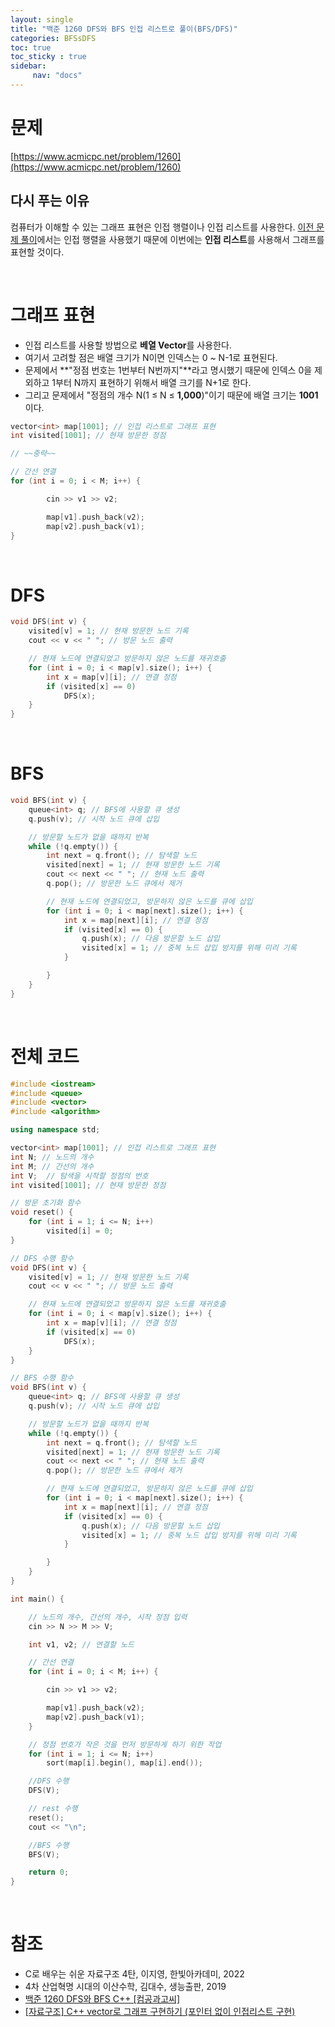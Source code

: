 ```yaml
---
layout: single
title: "백준 1260 DFS와 BFS 인접 리스트로 풀이(BFS/DFS)"
categories: BFSsDFS
toc: true
toc_sticky : true
sidebar:
     nav: "docs"
---
```


# 문제
[https://www.acmicpc.net/problem/1260](https://www.acmicpc.net/problem/1260)
## 다시 푸는 이유
컴퓨터가 이해할 수 있는 그래프 표현은 인접 행렬이나 인접 리스트를 사용한다. [이전 문제 풀이](https://jotaro124.github.io/bfssdfs/BJ_1260/)에서는 인접 행렬을 사용했기 때문에 이번에는 **인접 리스트**를 사용해서 그래프를 표현할 것이다.

<br>

# 그래프 표현
- 인접 리스트를 사용할 방법으로 **베열 Vector**를 사용한다.
- 여기서 고려할 점은 배열 크기가 N이면 인덱스는 0 ~ N-1로 표현된다.
- 문제에서 **"정점 번호는 1번부터 N번까지"**라고 명시했기 때문에 인덱스 0을 제외하고 1부터 N까지 표현하기 위해서 배열 크기를 N+1로 한다.
- 그리고 문제에서 "정점의 개수 N(1 ≤ N ≤ **1,000**)"이기 때문에 배열 크기는 **1001** 이다.

~~~c++
vector<int> map[1001]; // 인접 리스트로 그래프 표현
int visited[1001]; // 현재 방문한 정점

// ~~중략~~ 

// 간선 연결
for (int i = 0; i < M; i++) {

		cin >> v1 >> v2;

		map[v1].push_back(v2);
		map[v2].push_back(v1);
}
~~~

<br>

# DFS

~~~c++
void DFS(int v) {
	visited[v] = 1; // 현재 방문한 노드 기록
	cout << v << " "; // 방문 노드 출력

	// 현재 노드에 연결되었고 방문하지 않은 노드를 재귀호출
	for (int i = 0; i < map[v].size(); i++) {
		int x = map[v][i]; // 연결 정점
		if (visited[x] == 0)
			DFS(x);
	}
}
~~~

<br>

# BFS
~~~c++
void BFS(int v) {
	queue<int> q; // BFS에 사용할 큐 생성
	q.push(v); // 시작 노드 큐에 삽입

	// 방문할 노드가 없을 때까지 반복
	while (!q.empty()) {
		int next = q.front(); // 탐색할 노드
		visited[next] = 1; // 현재 방문한 노드 기록
		cout << next << " "; // 현재 노드 출력
		q.pop(); // 방문한 노드 큐에서 제거

		// 현재 노드에 연결되었고, 방문하지 않은 노드를 큐에 삽입
		for (int i = 0; i < map[next].size(); i++) {
			int x = map[next][i]; // 연결 정점
			if (visited[x] == 0) {
				q.push(x); // 다음 방문할 노드 삽입
				visited[x] = 1; // 중복 노드 삽입 방지를 위해 미리 기록
			}

		}
	}
}
~~~

<br>

# 전체 코드
~~~c++
#include <iostream>
#include <queue>
#include <vector>
#include <algorithm>

using namespace std;

vector<int> map[1001]; // 인접 리스트로 그래프 표현
int N; // 노드의 개수
int M; // 간선의 개수
int V;  // 탐색을 시작할 정점의 번호
int visited[1001]; // 현재 방문한 정점

// 방문 초기화 함수
void reset() {
	for (int i = 1; i <= N; i++)
		visited[i] = 0;
}

// DFS 수행 함수
void DFS(int v) {
	visited[v] = 1; // 현재 방문한 노드 기록
	cout << v << " "; // 방문 노드 출력

	// 현재 노드에 연결되었고 방문하지 않은 노드를 재귀호출
	for (int i = 0; i < map[v].size(); i++) {
		int x = map[v][i]; // 연결 정점
		if (visited[x] == 0)
			DFS(x);
	}
}

// BFS 수행 함수
void BFS(int v) {
	queue<int> q; // BFS에 사용할 큐 생성
	q.push(v); // 시작 노드 큐에 삽입

	// 방문할 노드가 없을 때까지 반복
	while (!q.empty()) {
		int next = q.front(); // 탐색할 노드
		visited[next] = 1; // 현재 방문한 노드 기록
		cout << next << " "; // 현재 노드 출력
		q.pop(); // 방문한 노드 큐에서 제거

		// 현재 노드에 연결되었고, 방문하지 않은 노드를 큐에 삽입
		for (int i = 0; i < map[next].size(); i++) {
			int x = map[next][i]; // 연결 정점
			if (visited[x] == 0) {
				q.push(x); // 다음 방문할 노드 삽입
				visited[x] = 1; // 중복 노드 삽입 방지를 위해 미리 기록
			}

		}
	}
}

int main() {

	// 노드의 개수, 간선의 개수, 시작 정점 입력
	cin >> N >> M >> V;

	int v1, v2; // 연결할 노드

	// 간선 연결
	for (int i = 0; i < M; i++) {

		cin >> v1 >> v2;

		map[v1].push_back(v2);
		map[v2].push_back(v1);
	}

	// 정점 번호가 작은 것을 먼저 방문하게 하기 위한 작업
	for (int i = 1; i <= N; i++)
		sort(map[i].begin(), map[i].end());

	//DFS 수행
	DFS(V);

	// rest 수행
	reset();
	cout << "\n";

	//BFS 수행
	BFS(V);

	return 0;
}
~~~

<br>

# 참조
- C로 배우는 쉬운 자료구조 4탄, 이지영, 한빛아카데미, 2022
- 4차 산업혁명 시대의 이산수학, 김대수, 생능출판, 2019
- [백준 1260 DFS와 BFS C++ [컴공과고씨]](https://hagisilecoding.tistory.com/16)
- [[자료구조] C++ vector로 그래프 구현하기 (포인터 없이 인접리스트 구현)](https://breakcoding.tistory.com/129)



